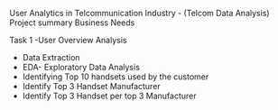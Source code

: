 User Analytics in Telcommunication Industry - (Telcom Data Analysis)
Project summary
Business Needs

Task 1 -User Overview Analysis
- Data Extraction
- EDA- Exploratory Data Analysis
- Identifying Top 10 handsets used by the customer
- Identify Top 3 Handset Manufacturer
- Identify Top 3 Handset per top 3 Manufacturer
